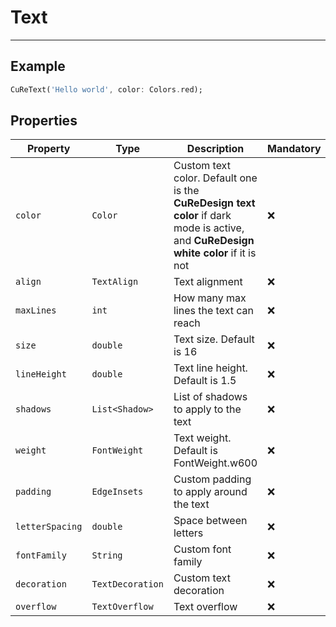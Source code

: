 # Text

---

## Example

```dart
CuReText('Hello world', color: Colors.red);
```

## Properties

| Property        | Type             | Description                                                                                                                         | Mandatory |
| --------------- | ---------------- | ----------------------------------------------------------------------------------------------------------------------------------- | --------- |
| `color`         | `Color`          | Custom text color. Default one is the **CuReDesign text color** if dark mode is active, and **CuReDesign white color** if it is not | ❌        |
| `align`         | `TextAlign`      | Text alignment                                                                                                                      | ❌        |
| `maxLines`      | `int`            | How many max lines the text can reach                                                                                               | ❌        |
| `size`          | `double`         | Text size. Default is 16                                                                                                            | ❌        |
| `lineHeight`    | `double`         | Text line height. Default is 1.5                                                                                                    | ❌        |
| `shadows`       | `List<Shadow>`   | List of shadows to apply to the text                                                                                                | ❌        |
| `weight`        | `FontWeight`     | Text weight. Default is FontWeight.w600                                                                                             | ❌        |
| `padding`       | `EdgeInsets`     | Custom padding to apply around the text                                                                                             | ❌        |
| `letterSpacing` | `double`         | Space between letters                                                                                                               | ❌        |
| `fontFamily`    | `String`         | Custom font family                                                                                                                  | ❌        |
| `decoration`    | `TextDecoration` | Custom text decoration                                                                                                              | ❌        |
| `overflow`      | `TextOverflow`   | Text overflow                                                                                                                       | ❌        |
